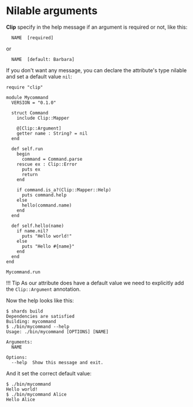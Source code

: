 # Nilable arguments

**Clip** specify in the help message if an argument is required or not, like this:

```console
  NAME  [required]
```

or

```console
  NAME  [default: Barbara]
```

If you don't want any message, you can declare the attribute's type nilable and set a default value `nil`:

```Crystal hl_lines="9 10"
require "clip"

module Mycommand
  VERSION = "0.1.0"

  struct Command
    include Clip::Mapper

    @[Clip::Argument]
    getter name : String? = nil
  end

  def self.run
    begin
      command = Command.parse
    rescue ex : Clip::Error
      puts ex
      return
    end

    if command.is_a?(Clip::Mapper::Help)
      puts command.help
    else
      hello(command.name)
    end
  end

  def self.hello(name)
    if name.nil?
      puts "Hello world!"
    else
      puts "Hello #{name}"
    end
  end
end

Mycommand.run
```

!!! Tip
    As our attribute does have a default value we need to explicitly add the `Clip::Argument` annotation.

Now the help looks like this:

```console hl_lines="8"
$ shards build
Dependencies are satisfied
Building: mycommand
$ ./bin/mycommand --help
Usage: ./bin/mycommand [OPTIONS] [NAME]

Arguments:
  NAME

Options:
  --help  Show this message and exit.
```

And it set the correct default value:

```console
$ ./bin/mycommand
Hello world!
$ ./bin/mycommand Alice
Hello Alice
```
